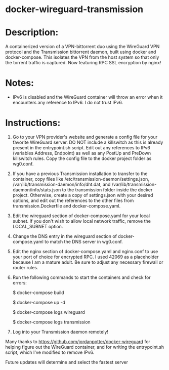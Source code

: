 # docker-wireguard-transmission
# Description:
A containerized version of a VPN-bittorrent duo using the WireGuard VPN protocol and the Transmission bittorrent daemon, built using docker and docker-compose. This isolates the VPN from the host system so that only the torrent traffic is captured. Now featuring RPC SSL encryption by nginx!

# Notes:
- IPv6 is disabled and the WireGuard container will throw an error when it encounters any reference to IPv6. I do not trust IPv6.

# Instructions: 
1. Go to your VPN provider's website and generate a config file for your favorite WireGuard server. DO NOT include a killswitch as this is already present in the entrypoint.sh script. Edit out any references to IPv6 (variables Address, Endpoint) as well as any PostUp and PreDown killswitch rules. Copy the config file to the docker project folder as wg0.conf.
2. If you have a previous Transmission installation to transfer to the container, copy files like /etc/transmission-daemon/settings.json, /var/lib/transmission-daemon/info/dht.dat, and /var/lib/transmission-daemon/info/stats.json to the transmission folder inside the docker project. Otherwise, create a copy of settings.json with your desired options, and edit out the references to the other files from transmission.Dockerfile and docker-compose.yaml. 
3. Edit the wireguard section of docker-compose.yaml for your local subnet. If you don't wish to allow local network traffic, remove the LOCAL_SUBNET option.
4. Change the DNS entry in the wireguard section of docker-compose.yaml to match the DNS server in wg0.conf.
5. Edit the nginx section of docker-compose.yaml and nginx.conf to use your port of choice for encrypted RPC. I used 42069 as a placeholder because I am a mature adult. Be sure to adjust any necessary firewall or router rules.
6. Run the following commands to start the containers and check for errors:

    $ docker-compose build
    
    $ docker-compose up -d
    
    $ docker-compose logs wireguard
    
    $ docker-compose logs transmission

6. Log into your Transmission daemon remotely!

Many thanks to https://github.com/jordanpotter/docker-wireguard for helping figure out the WireGuard container, and for writing the entrypoint.sh script, which I've modified to remove IPv6.

Future updates will determine and select the fastest server
